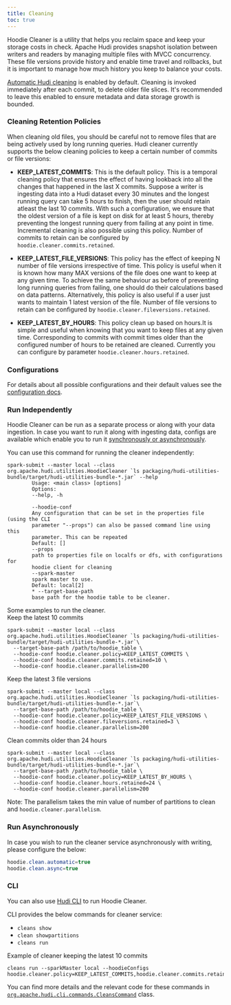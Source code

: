 ```yaml
---
title: Cleaning
toc: true
---
```


Hoodie Cleaner is a utility that helps you reclaim space and keep your storage costs in check. Apache Hudi provides 
snapshot isolation between writers and readers by managing multiple files with MVCC concurrency. These file versions 
provide history and enable time travel and rollbacks, but it is important to manage how much history you keep to balance your costs.

[Automatic Hudi cleaning](/docs/configurations/#hoodiecleanautomatic) is enabled by default. Cleaning is invoked immediately after
each commit, to delete older file slices. It's recommended to leave this enabled to ensure metadata and data storage growth is bounded. 

### Cleaning Retention Policies 
When cleaning old files, you should be careful not to remove files that are being actively used by long running queries.
Hudi cleaner currently supports the below cleaning policies to keep a certain number of commits or file versions:

- **KEEP_LATEST_COMMITS**: This is the default policy. This is a temporal cleaning policy that ensures the effect of
  having lookback into all the changes that happened in the last X commits. Suppose a writer is ingesting data
  into a Hudi dataset every 30 minutes and the longest running query can take 5 hours to finish, then the user should
  retain atleast the last 10 commits. With such a configuration, we ensure that the oldest version of a file is kept on
  disk for at least 5 hours, thereby preventing the longest running query from failing at any point in time. Incremental cleaning is also possible using this policy.
  Number of commits to retain can be configured by `hoodie.cleaner.commits.retained`.

- **KEEP_LATEST_FILE_VERSIONS**: This policy has the effect of keeping N number of file versions irrespective of time.
  This policy is useful when it is known how many MAX versions of the file does one want to keep at any given time.
  To achieve the same behaviour as before of preventing long running queries from failing, one should do their calculations
  based on data patterns. Alternatively, this policy is also useful if a user just wants to maintain 1 latest version of the file.
  Number of file versions to retain can be configured by `hoodie.cleaner.fileversions.retained`.

- **KEEP_LATEST_BY_HOURS**: This policy clean up based on hours.It is simple and useful when knowing that you want to keep files at any given time.
  Corresponding to commits with commit times older than the configured number of hours to be retained are cleaned.
  Currently you can configure by parameter `hoodie.cleaner.hours.retained`.

### Configurations
For details about all possible configurations and their default values see the [configuration docs](https://hudi.apache.org/docs/configurations#Compaction-Configs).

### Run Independently
Hoodie Cleaner can be run as a separate process or along with your data ingestion. In case you want to run it along with 
ingesting data, configs are available which enable you to run it [synchronously or asynchronously](https://hudi.apache.org/docs/configurations#hoodiecleanasync).

You can use this command for running the cleaner independently:
```
spark-submit --master local --class org.apache.hudi.utilities.HoodieCleaner `ls packaging/hudi-utilities-bundle/target/hudi-utilities-bundle-*.jar` --help
        Usage: <main class> [options]
        Options:
        --help, -h

        --hoodie-conf
        Any configuration that can be set in the properties file (using the CLI
        parameter "--props") can also be passed command line using this
        parameter. This can be repeated
        Default: []
        --props
        path to properties file on localfs or dfs, with configurations for
        hoodie client for cleaning
        --spark-master
        spark master to use.
        Default: local[2]
        * --target-base-path
        base path for the hoodie table to be cleaner.
```
Some examples to run the cleaner.    
Keep the latest 10 commits
```
spark-submit --master local --class org.apache.hudi.utilities.HoodieCleaner `ls packaging/hudi-utilities-bundle/target/hudi-utilities-bundle-*.jar`\
  --target-base-path /path/to/hoodie_table \
  --hoodie-conf hoodie.cleaner.policy=KEEP_LATEST_COMMITS \
  --hoodie-conf hoodie.cleaner.commits.retained=10 \
  --hoodie-conf hoodie.cleaner.parallelism=200
```
Keep the latest 3 file versions
```
spark-submit --master local --class org.apache.hudi.utilities.HoodieCleaner `ls packaging/hudi-utilities-bundle/target/hudi-utilities-bundle-*.jar`\
  --target-base-path /path/to/hoodie_table \
  --hoodie-conf hoodie.cleaner.policy=KEEP_LATEST_FILE_VERSIONS \
  --hoodie-conf hoodie.cleaner.fileversions.retained=3 \
  --hoodie-conf hoodie.cleaner.parallelism=200
```
Clean commits older than 24 hours
```
spark-submit --master local --class org.apache.hudi.utilities.HoodieCleaner `ls packaging/hudi-utilities-bundle/target/hudi-utilities-bundle-*.jar`\
  --target-base-path /path/to/hoodie_table \
  --hoodie-conf hoodie.cleaner.policy=KEEP_LATEST_BY_HOURS \
  --hoodie-conf hoodie.cleaner.hours.retained=24 \
  --hoodie-conf hoodie.cleaner.parallelism=200
```
Note: The parallelism takes the min value of number of partitions to clean and `hoodie.cleaner.parallelism`.

### Run Asynchronously
In case you wish to run the cleaner service asynchronously with writing, please configure the below:
```java
hoodie.clean.automatic=true
hoodie.clean.async=true
```

### CLI
You can also use [Hudi CLI](/docs/cli) to run Hoodie Cleaner.

CLI provides the below commands for cleaner service:
- `cleans show`
- `clean showpartitions`
- `cleans run`

Example of cleaner keeping the latest 10 commits
```
cleans run --sparkMaster local --hoodieConfigs hoodie.cleaner.policy=KEEP_LATEST_COMMITS,hoodie.cleaner.commits.retained=3,hoodie.cleaner.parallelism=200
```

You can find more details and the relevant code for these commands in [`org.apache.hudi.cli.commands.CleansCommand`](https://github.com/apache/hudi/blob/master/hudi-cli/src/main/java/org/apache/hudi/cli/commands/CleansCommand.java) class. 

